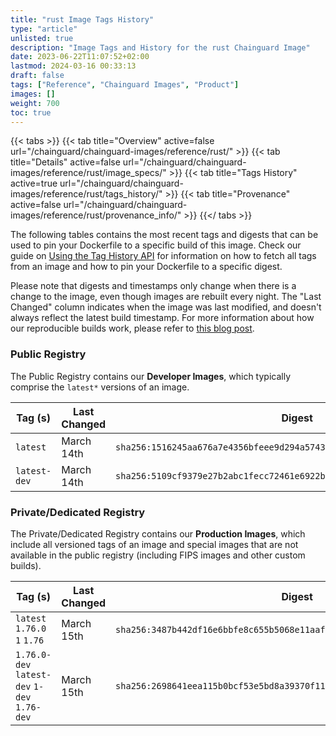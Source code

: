 ```yaml
---
title: "rust Image Tags History"
type: "article"
unlisted: true
description: "Image Tags and History for the rust Chainguard Image"
date: 2023-06-22T11:07:52+02:00
lastmod: 2024-03-16 00:33:13
draft: false
tags: ["Reference", "Chainguard Images", "Product"]
images: []
weight: 700
toc: true
---
```


{{< tabs >}}
{{< tab title="Overview" active=false url="/chainguard/chainguard-images/reference/rust/" >}}
{{< tab title="Details" active=false url="/chainguard/chainguard-images/reference/rust/image_specs/" >}}
{{< tab title="Tags History" active=true url="/chainguard/chainguard-images/reference/rust/tags_history/" >}}
{{< tab title="Provenance" active=false url="/chainguard/chainguard-images/reference/rust/provenance_info/" >}}
{{</ tabs >}}

The following tables contains the most recent tags and digests that can be used to pin your Dockerfile to a specific build of this image. Check our guide on [Using the Tag History API](/chainguard/chainguard-images/using-the-tag-history-api/) for information on how to fetch all tags from an image and how to pin your Dockerfile to a specific digest.

Please note that digests and timestamps only change when there is a change to the image, even though images are rebuilt every night. The "Last Changed" column indicates when the image was last modified, and doesn't always reflect the latest build timestamp. For more information about how our reproducible builds work, please refer to [this blog post](https://www.chainguard.dev/unchained/reproducing-chainguards-reproducible-image-builds).

### Public Registry
The Public Registry contains our **Developer Images**, which typically comprise the `latest*` versions of an image.

| Tag (s)       | Last Changed | Digest                                                                    |
|---------------|--------------|---------------------------------------------------------------------------|
|  `latest`     | March 14th   | `sha256:1516245aa676a7e4356bfeee9d294a5743a323f610a7d2db2381fb77f65469e0` |
|  `latest-dev` | March 14th   | `sha256:5109cf9379e27b2abc1fecc72461e6922bdeac3378c45edf242eb20485420c32` |


### Private/Dedicated Registry
The Private/Dedicated Registry contains our **Production Images**, which include all versioned tags of an image and special images that are not available in the public registry (including FIPS images and other custom builds).

| Tag (s)                                       | Last Changed | Digest                                                                    |
|-----------------------------------------------|--------------|---------------------------------------------------------------------------|
|  `latest` `1.76.0` `1` `1.76`                 | March 15th   | `sha256:3487b442df16e6bbfe8c655b5068e11aafdaa6b79b08615e49a1a8c2dd47981d` |
|  `1.76.0-dev` `latest-dev` `1-dev` `1.76-dev` | March 15th   | `sha256:2698641eea115b0bcf53e5bd8a39370f117a07e6129b855c014dada7078920cc` |

